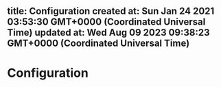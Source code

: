 
title: Configuration
created at: Sun Jan 24 2021 03:53:30 GMT+0000 (Coordinated Universal Time)
updated at: Wed Aug 09 2023 09:38:23 GMT+0000 (Coordinated Universal Time)
---

# Configuration

          